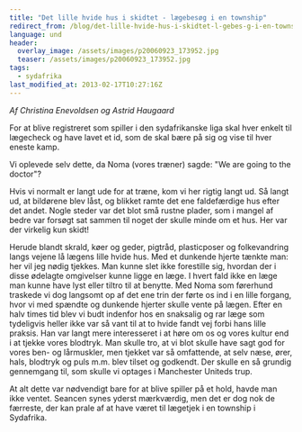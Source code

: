 ```yaml
---
title: "Det lille hvide hus i skidtet - lægebesøg i en township"
redirect_from: /blog/det-lille-hvide-hus-i-skidtet-l-gebes-g-i-en-township
language: und
header:
  overlay_image: /assets/images/p20060923_173952.jpg
  teaser: /assets/images/p20060923_173952.jpg
tags:
  - sydafrika
last_modified_at: 2013-02-17T10:27:16Z
---
```


_Af Christina Enevoldsen og Astrid Haugaard_

For at blive registreret som spiller i den sydafrikanske liga skal hver enkelt til lægecheck og have lavet et id, som de skal bære på sig og vise til hver eneste kamp.

Vi oplevede selv dette, da Noma (vores træner) sagde: "We are going to the doctor"?

Hvis vi normalt er langt ude for at træne, kom vi her rigtig langt ud. Så langt ud, at bildørene blev låst, og blikket ramte det ene faldefærdige hus efter det andet. Nogle steder var det blot små rustne plader, som i mangel af bedre var forsøgt sat sammen til noget der skulle minde om et hus. Her var der virkelig kun skidt!

Herude blandt skrald, køer og geder, pigtråd, plasticposer og folkevandring langs vejene lå lægens lille hvide hus. Med et dunkende hjerte tænkte man: her vil jeg nødig tjekkes. Man kunne slet ikke forestille sig, hvordan der i disse ødelagte omgivelser kunne ligge en læge. I hvert fald ikke en læge man kunne have lyst eller tiltro til at benytte. Med Noma som førerhund traskede vi dog langsomt op af det ene trin der førte os ind i en lille forgang, hvor vi med spændte og dunkende hjerter skulle vente på lægen. Efter en halv times tid blev vi budt indenfor hos en snaksalig og rar læge som tydeligvis heller ikke var så vant til at to hvide fandt vej forbi hans lille praksis. Han var langt mere interesseret i at høre om os og vores kultur end i at tjekke vores blodtryk. Man skulle tro, at vi blot skulle have sagt god for vores ben- og lårmuskler, men tjekket var så omfattende, at selv næse, ører, hals, blodtryk og puls m.m. blev tilset og godkendt. Der skulle en så grundig gennemgang til, som skulle vi optages i Manchester Uniteds trup.

At alt dette var nødvendigt bare for at blive spiller på et hold, havde man ikke ventet. Seancen synes yderst mærkværdig, men det er dog nok de færreste, der kan prale af at have været til lægetjek i en township i Sydafrika.

